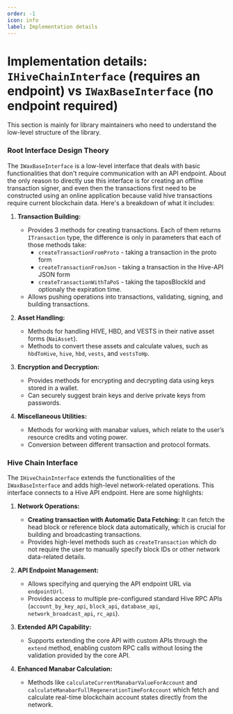 ```yaml
---
order: -1
icon: info
label: Implementation details
---
```



# Implementation details: `IHiveChainInterface` (requires an endpoint) vs `IWaxBaseInterface` (no endpoint required)

This section is mainly for library maintainers who need to understand the low-level structure of the library.

### Root Interface Design Theory

The `IWaxBaseInterface` is a low-level interface that deals with basic functionalities that don't require communication with an API endpoint. About the only reason to directly use this interface is for creating an offline transaction signer, and even then the transactions first need to be constructed using an online application because valid hive transactions require current blockchain data. Here's a breakdown of what it includes:

1. **Transaction Building:**
   - Provides 3 methods for creating transactions. Each of them returns `ITransaction` type, the difference is only in parameters that each of those methods take:
      - `createTransactionFromProto` - taking a transaction in the proto form
      - `createTransactionFromJson` - taking a transaction in the Hive-API JSON form
      - `createTransactionWithTaPoS` - taking the taposBlockId and optionaly the expiration time.
   - Allows pushing operations into transactions, validating, signing, and building transactions.

2. **Asset Handling:**
   - Methods for handling HIVE, HBD, and VESTS in their native asset forms (`NaiAsset`).
   - Methods to convert these assets and calculate values, such as `hbdToHive`, `hive`, `hbd`, `vests`, and `vestsToHp`.

3. **Encryption and Decryption:**
   - Provides methods for encrypting and decrypting data using keys stored in a wallet.
   - Can securely suggest brain keys and derive private keys from passwords.

4. **Miscellaneous Utilities:**
   - Methods for working with manabar values, which relate to the user’s resource credits and voting power.
   - Conversion between different transaction and protocol formats.

### Hive Chain Interface

The `IHiveChainInterface` extends the functionalities of the `IWaxBaseInterface` and adds high-level network-related operations. This interface connects to a Hive API endpoint. Here are some highlights:

1. **Network Operations:**
   - **Creating transaction with Automatic Data Fetching:** It can fetch the head block or reference block data automatically, which is crucial for building and broadcasting transactions.
   - Provides high-level methods such as `createTransaction` which do not require the user to manually specify block IDs or other network data-related details.

2. **API Endpoint Management:**
   - Allows specifying and querying the API endpoint URL via `endpointUrl`.
   - Provides access to multiple pre-configured standard Hive RPC APIs (`account_by_key_api`, `block_api`, `database_api`, `network_broadcast_api`, `rc_api`).

3. **Extended API Capability:**
   - Supports extending the core API with custom APIs through the `extend` method, enabling custom RPC calls without losing the validation provided by the core API.

4. **Enhanced Manabar Calculation:**
   - Methods like `calculateCurrentManabarValueForAccount` and `calculateManabarFullRegenerationTimeForAccount` which fetch and calculate real-time blockchain account states directly from the network.
